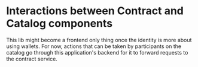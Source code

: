 # Interactions between Contract and Catalog components

This lib might become a frontend only thing once the identity is more about using wallets. For now, actions that can be taken by participants on the catalog go through this application's backend for it to forward requests to the contract service.
